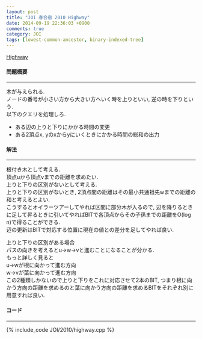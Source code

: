 ```yaml
---
layout: post
title: "JOI 春合宿 2010 Highway"
date: 2014-09-19 22:36:03 +0900
comments: true
category: JOI
tags: [lowest-common-ancestor, binary-indexed-tree]
---
```


[Highway](http://joisc2010.contest.atcoder.jp/tasks/joisc2010_highway)

#### 問題概要

****

木が与えられる.  
ノードの番号が小さい方から大きい方へいく時を上りといい, 逆の時を下りという.  
以下のクエリを処理しろ.  

* ある辺の上りと下りにかかる時間の変更
* ある2頂点x, yのxからyにいくときにかかる時間の総和の出力

#### 解法

****

根付き木として考える.  
頂点uから頂点vまでの距離を求めたい.  
上りと下りの区別がないとして考える.  
上りと下りの区別がないとき, 2頂点間の距離はその最小共通祖先wまでの距離の和と考えるとよい.  
こうするとオイラーツアーしてやれば区間に部分木が入るので, 辺を降りるときに足して昇るときに引いてやればBITで各頂点からその子孫までの距離をO(log n)で得ることができる.  
辺の更新はBITで対応する位置に現在の値との差分を足してやれば良い.  
  
上りと下りの区別がある場合  
パスの向きを考えるとu->w->vと進むことになることが分かる.  
もっと詳しく見ると  
u->wが根に向かって進む方向  
w->vが葉に向かって進む方向  
この2種類しかないので上りと下りをこれに対応させて2本のBIT, つまり根に向かう方向の距離を求めるのと葉に向かう方向の距離を求めるBITをそれぞれ別に用意すれば良い.


#### コード

****

{% include_code JOI/2010/highway.cpp %}
